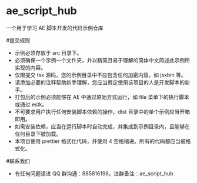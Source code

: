 # ae_script_hub

一个用于学习 AE 脚本开发的代码示例仓库

#提交规则

-   示例必须存放于 src 目录下。
-   必须确保一个示例一个文件夹，并以精简且易于理解的简体中文简述此示例所实现的内容。
-   仅限提交 tsx 源码，您的示例目录中不应包含任何加密内容，如 jsxbin 等。
-   请添加必要的注释帮助新手理解，您应当假定使用该项目的人是开发脚本的新手。
-   打包后的示例必须能够在 AE 中通过原始方式运行，如 file 菜单下的执行脚本或通过 estk。
-   不可要求用户执行任何安装脚本依赖的操作，dist 目录中的单个示例应当开箱即用。
-   如需安装依赖，应当在运行脚本时自动完成，并集成到示例目录内，且能够在任何目录下被加载。
-   本项目使用 prettier 格式化代码，并使用 4 空格缩进。所有的代码都应当被格式化。

#联系我们

-   有任何问题请进 QQ 群沟通：885816198。进群备注：ae_script_hub

